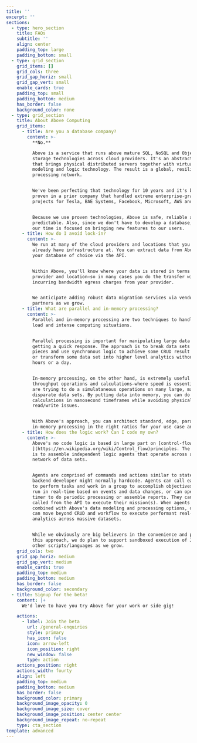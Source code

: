 ```yaml
---
title: ''
excerpt: ''
sections:
  - type: hero_section
    title: FAQs
    subtitle: ''
    align: center
    padding_top: large
    padding_bottom: small
  - type: grid_section
    grid_items: []
    grid_cols: three
    grid_gap_horiz: small
    grid_gap_vert: small
    enable_cards: true
    padding_top: small
    padding_bottom: medium
    has_border: false
    background_color: none
  - type: grid_section
    title: About Above Computing
    grid_items:
      - title: Are you a database company?
        content: >-
          **No.**

          Above is a service that runs above mature SQL, NoSQL and Object
          storage technologies across cloud providers. It's an abstraction layer
          that brings physical distributed servers together with virtual data
          modeling and logic technology. The result is a global, resilient data
          processing network.


          We've been perfecting that technology for 10 years and it's been
          proven in a prior company that handled extreme enterprise-grade
          projects for Tesla, BAE Systems, Facebook, Microsoft, AWS and others. 


          Because we use proven technologies, Above is safe, reliable and
          predictable. Also, since we don't have to develop a database, all of
          our time is focused on bringing new features to our users. 
      - title: How do I avoid lock-in?
        content: >-
          We run at many of the cloud providers and locations that you may
          already have infrastructure at. You can extract data from Above into
          your database of choice via the API.


          Within Above, you'll know where your data is stored in terms of cloud
          provider and location—so in many cases you do the transfer without
          incurring bandwidth egress charges from your provider. 


          We anticipate adding robust data migration services via vendor
          partners as we grow. 
      - title: What are parallel and in-memory processing?
        content: >-
          Parallel and in-memory processing are two techniques to handle high
          load and intense computing situations.


          Parallel processing is important for manipulating large data sets and
          getting a quick response. The approach is to break data sets into
          pieces and use synchronous logic to achieve some CRUD result faster,
          or transform some data set into higher level analytics without waiting
          hours or a day.


          In-memory processing, on the other hand, is extremely useful for high
          throughput operations and calculations—where speed is essential or you
          are trying to do a simulataneous operations on many large, massive,
          disparate data sets. By putting data into memory, you can do
          calculations in nanosecond timeframes while avoiding physical database
          read/write issues.


          With Above's approach, you can architect standard, edge, parallel and
          in-memory processing in the right ratios for your use case and budget.
      - title: How does the logic work? Can I code my own?
        content: >-
          Above's no code logic is based in large part on [control-flow
          ](https://en.wikipedia.org/wiki/Control_flow)principles. The approach
          is to assemble independent logic agents that operate across a global
          network of data sets.


          Agents are comprised of commands and actions similar to statements a
          backend developer might normally hardcode. Agents can call each other
          to perform tasks and work in a group to accomplish objectives. They
          run in real-time based on events and data changes, or can operate on a
          timer to do periodic processing or assemble reports. They can also be
          called from the API to execute their mission(s). When agents are
          combined with Above's data modeling and processing options, developers
          can move beyond CRUD and workflow to execute performant real-time
          analytics across massive datasets.


          While we obviously are big believers in the convenience and power of
          this approach, we do plan to support sandboxed execution of JS and
          other scripts/languages as we grow. 
    grid_cols: two
    grid_gap_horiz: medium
    grid_gap_vert: medium
    enable_cards: true
    padding_top: medium
    padding_bottom: medium
    has_border: false
    background_color: secondary
  - title: Signup for the beta!
    content: |+
      We'd love to have you try Above for your work or side gig!

    actions:
      - label: Join the beta
        url: /general-enquiries
        style: primary
        has_icon: false
        icon: arrow-left
        icon_position: right
        new_window: false
        type: action
    actions_position: right
    actions_width: fourty
    align: left
    padding_top: medium
    padding_bottom: medium
    has_border: false
    background_color: primary
    background_image_opacity: 0
    background_image_size: cover
    background_image_position: center center
    background_image_repeat: no-repeat
    type: cta_section
template: advanced
---
```


